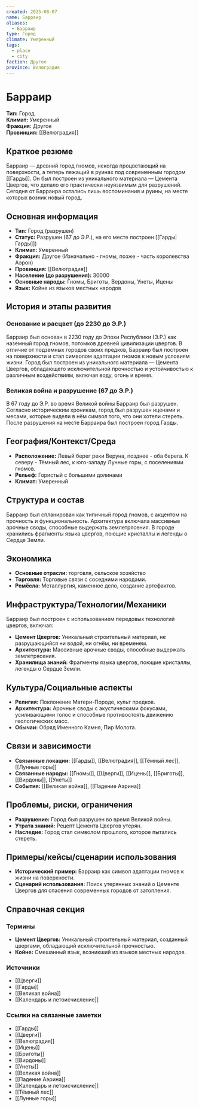 ```yaml
---
created: 2025-08-07
name: Барраир
aliases:
  - Барраир
type: Город
climate: Умеренный
tags:
  - place
  - city
faction: Другое
province: Велюградия
---
```


# Барраир

**Тип:** Город  
**Климат:** Умеренный  
**Фракция:** Другое  
**Провинция:** [[Велюградия]]

## Краткое резюме

Барраир — древний город гномов, некогда процветающий на поверхности, а теперь лежащий в руинах под современным городом [[Гарды]]. Он был построен из уникального материала — Цемента Цвергов, что делало его практически неуязвимым для разрушений. Сегодня от Барраира остались лишь воспоминания и руины, на месте которых возник новый город.

## Основная информация

- **Тип:** Город (разрушен)
- **Статус:** Разрушен (67 до Э.Р.), на его месте построен [[Гарды|Гарды]])
- **Климат:** Умеренный
- **Фракция:** Другое (Изначально - гномы, позже - часть королевства Аэрон)
- **Провинция:** [[Велюградия]]
- **Население (до разрушения):** 30000
- **Основные народы:** Гномы, Бриготы, Вердоны, Унеты, Ицены
- **Язык:** Койне из языков местных народов

## История и этапы развития

### Основание и расцвет (до 2230 до Э.Р.)

Барраир был основан в 2230 году до Эпохи Республики (Э.Р.) как наземный город гномов, потомков древней цивилизации цвергов. В отличие от подземных городов своих предков, Барраир был построен на поверхности и стал символом адаптации гномов к новым условиям жизни. Город был построен из уникального материала — Цемента Цвергов, обладающего исключительной прочностью и устойчивостью к различным воздействиям, включая воду, огонь и время.

### Великая война и разрушение (67 до Э.Р.)

В 67 году до Э.Р. во время Великой войны Барраир был разрушен. Согласно историческим хроникам, город был разрушен иценами и месами, которые видели в нём символ того, что они хотели стереть. После разрушения на месте Барраира был построен город Гарды.

## География/Контекст/Среда

- **Расположение:** Левый берег реки Веруна, позднее - оба берега. К северу - Тёмный лес, к юго-западу Лунные горы, с поселениями гномов.
- **Рельеф:** Гористый с большими долинами
- **Климат:** Умеренный

## Структура и состав

Барраир был спланирован как типичный город гномов, с акцентом на прочность и функциональность. Архитектура включала массивные арочные своды, способные выдержать землетрясения. В городе хранились фрагменты языка цвергов, поющие кристаллы и легенды о Сердце Земли.

## Экономика

- **Основные отрасли:** торговля, сельское хозяйство
- **Торговля:** Торговые связи с соседними народами.
- **Ремёсла:** Металлургия, каменное дело, создание артефактов.

## Инфраструктура/Технологии/Механики

Барраир был построен с использованием передовых технологий цвергов, включая:

- **Цемент Цвергов:** Уникальный строительный материал, не разрушающийся ни водой, ни огнём, ни временем.
- **Архитектура:** Массивные арочные своды, способные выдержать землетрясения.
- **Хранилища знаний:** Фрагменты языка цвергов, поющие кристаллы, легенды о Сердце Земли.

## Культура/Социальные аспекты

- **Религия:** Поклонение Матери-Породе, культ предков.
- **Архитектура:** Арочные своды с акустическими фокусами, усиливающими голос и способные противостоять движению геологических масс.
- **Обычаи:** Обряд Именного Камня, Пир Молота.

## Связи и зависимости

- **Связанные локации:** [[Гарды]], [[Велюградия]], [[Тёмный лес]], [[Лунные горы]]
- **Связанные народы:** [[Гномы]], [[Цверги]], [[Ицены]], [[Бриготы]], [[Вирдоны]], [[Унеты]]
- **События:** [[Великая война]], [[Падение Аэрина]]

## Проблемы, риски, ограничения

- **Разрушение:** Город был разрушен во время Великой войны.
- **Утрата знаний:** Рецепт Цемента Цвергов утерян.
- **Наследие:** Город стал символом прошлого, которое пытались стереть.

## Примеры/кейсы/сценарии использования

- **Исторический пример:** Барраир как символ адаптации гномов к жизни на поверхности.
- **Сценарий использования:** Поиск утерянных знаний о Цементе Цвергов для спасения современных городов от затопления.

## Справочная секция

### Термины

- **Цемент Цвергов:** Уникальный строительный материал, созданный цвергами, обладающий исключительной прочностью.
- **Койне:** Смешанный язык, возникший из языков местных народов.

### Источники

- [[Цверги]]
- [[Гарды]]
- [[Великая война]]
- [[Календарь и летоисчисление]]

### Ссылки на связанные заметки

- [[Гарды]]
- [[Цверги]]
- [[Велюградия]]
- [[Ицены]]
- [[Бриготы]]
- [[Вирдоны]]
- [[Унеты]]
- [[Великая война]]
- [[Падение Аэрина]]
- [[Календарь и летоисчисление]]
- [[Тёмный лес]]
- [[Лунные горы]]
